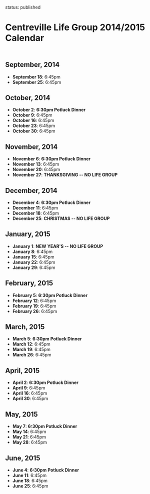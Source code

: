 status: published

Centreville Life Group 2014/2015 Calendar
=========================================

<header markdown=1></header>




<article markdown=1>

September, 2014
---------------

* **September 18**: 6:45pm
* **September 25**: 6:45pm

October, 2014
-------------

* **October 2**: __6:30pm Potluck Dinner__
* **October 9**: 6:45pm
* **October 16**: 6:45pm
* **October 23**: 6:45pm
* **October 30**: 6:45pm

November, 2014
--------------

* **November 6**: __6:30pm Potluck Dinner__
* **November 13**: 6:45pm
* **November 20**: 6:45pm
* **November 27**: __THANKSGIVING -- NO LIFE GROUP__

December, 2014
--------------

* **December 4**: __6:30pm Potluck Dinner__
* **December 11**: 6:45pm
* **December 18**: 6:45pm
* **December 25**: __CHRISTMAS -- NO LIFE GROUP__

January, 2015
-------------

* **January 1**: __NEW YEAR'S -- NO LIFE GROUP__
* **January 8**: 6:45pm
* **January 15**: 6:45pm
* **January 22**: 6:45pm
* **January 29**: 6:45pm

February, 2015
--------------

* **February 5**: __6:30pm Potluck Dinner__
* **February 12**: 6:45pm
* **February 19**: 6:45pm
* **February 26**: 6:45pm

March, 2015
-----------

* **March 5**: __6:30pm Potluck Dinner__
* **March 12**: 6:45pm
* **March 19**: 6:45pm
* **March 26**: 6:45pm

April, 2015
-----------

* **April 2**: __6:30pm Potluck Dinner__
* **April 9**: 6:45pm
* **April 16**: 6:45pm
* **April 30**: 6:45pm

May, 2015
---------

* **May 7**: __6:30pm Potluck Dinner__
* **May 14**: 6:45pm
* **May 21**: 6:45pm
* **May 28**: 6:45pm

June, 2015
----------

* **June 4**: __6:30pm Potluck Dinner__
* **June 11**: 6:45pm
* **June 18**: 6:45pm
* **June 25**: 6:45pm

</article>




<footer markdown=1>
</footer>
